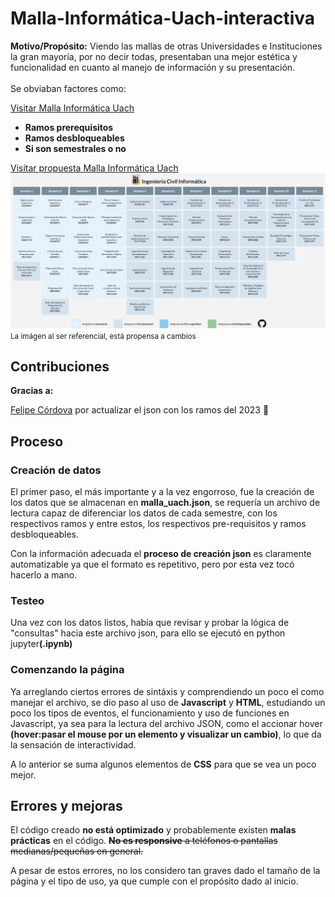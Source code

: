 # Malla-Informática-Uach-interactiva

<p><b>Motivo/Propósito:</b> Viendo las mallas de otras Universidades e Instituciones la gran mayoría, por no decir todas, presentaban una mejor estética y funcionalidad en cuanto al manejo de información y su presentación.<br><br>Se obviaban factores como:</p>
<a href="https://www.uach.cl/dw/admision/plandeestudio.php?car=1708">Visitar Malla Informática Uach<a>
<ul>
  <li><strong>Ramos prerequisitos</strong></li>
  <li><strong>Ramos desbloqueables</strong></li>
  <li><strong>Si son semestrales o no</strong></li>
</ul>

<a href="https://alexbgh1.github.io/malla-informatica-uach/web/">Visitar propuesta Malla Informática Uach</a>
<img src="https://github.com/alexbgh1/malla-informatica-uach/blob/main/img_README/img_muestra.png?raw=true">
<small>La imágen al ser referencial, está propensa a cambios</small>

<h2>Contribuciones</h2>
<b>Gracias a:</b>
<p><a href="https://github.com/fcordovav">Felipe Córdova</a> por actualizar el json con los ramos del 2023 👋</p>

<h2>Proceso</h2>
<h3>Creación de datos</h3>

<p>El primer paso, el más importante y a la vez engorroso, fue la creación de los datos que se almacenan en <b>malla_uach.json</b>, se requería un archivo de lectura capaz de diferenciar los datos de cada semestre, con los respectivos ramos y entre estos, los respectivos pre-requisitos y ramos desbloqueables.</p>
<p>Con la información adecuada el <b>proceso de creación json</b> es claramente automatizable ya que el formato es repetitivo, pero por esta vez tocó hacerlo a mano.</p>

<h3>Testeo</h3>
<p>Una vez con los datos listos, había que revisar y probar la lógica de "consultas" hacia este archivo json, para ello se ejecutó en python jupyter<b>(.ipynb)</b></p>

<h3>Comenzando la página</h3>
<p>Ya arreglando ciertos errores de sintáxis y comprendiendo un poco el como manejar el archivo, se dio paso al uso de <b>Javascript</b> y <b>HTML</b>, estudiando un poco los tipos de eventos, el funcionamiento y uso de funciones en Javascript, ya sea para la lectura del archivo JSON, como el accionar hover <b>(hover:pasar el mouse por un elemento y visualizar un cambio)</b>, lo que da la sensación de interactividad.</p>
<p>A lo anterior se suma algunos elementos de <b>CSS</b> para que se vea un poco mejor.</p>

<h2>Errores y mejoras</h2>
<p>El código creado <b>no está optimizado</b> y probablemente existen <b>malas prácticas</b> en el código. <del><b>No es responsive</b> a teléfonos o pantallas medianas/pequeñas en general.</del></p>
<p>A pesar de estos errores, no los considero tan graves dado el tamaño de la página y el tipo de uso, ya que cumple con el propósito dado al inicio.</p>
